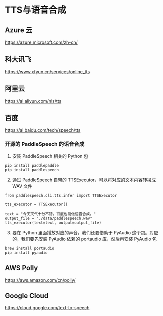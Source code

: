 # TTS与语音合成
## Azure 云
https://azure.microsoft.com/zh-cn/
## 科大讯飞
https://www.xfyun.cn/services/online_tts
## 阿里云
https://ai.aliyun.com/nls/tts
## 百度
https://ai.baidu.com/tech/speech/tts
### 开源的 PaddleSpeech 的语音合成
1. 安装 PaddleSpeech 相关的 Python 包
```
pip install paddlepaddle
pip install paddlespeech
```
2. 通过 PaddleSpeech 自带的 TTSExecutor，可以将对应的文本内容转换成 WAV 文件
```
from paddlespeech.cli.tts.infer import TTSExecutor

tts_executor = TTSExecutor()

text = "今天天气十分不错，百度也能做语音合成。"
output_file = "./data/paddlespeech.wav"
tts_executor(text=text, output=output_file)
```
3. 要在 Python 里面播放对应的声音，我们还要借助于 PyAudio 这个包。对应的，我们要先安装 PyAudio 依赖的 portaudio 库，然后再安装 PyAudio 包
```
brew install portaudio
pip install pyaudio
```
## AWS Polly
https://aws.amazon.com/cn/polly/
## Google Cloud
https://cloud.google.com/text-to-speech